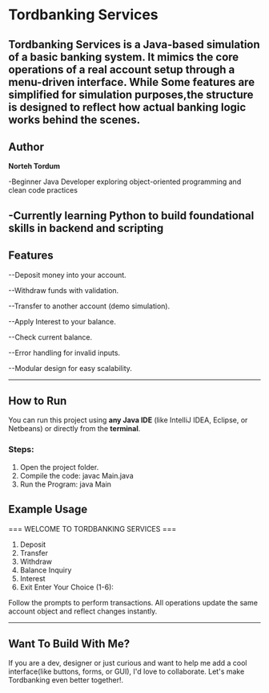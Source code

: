 # Tordbanking Services 
Tordbanking Services is a Java-based simulation of a  basic banking system. It mimics the core operations of a real account setup through a menu-driven interface.
While Some features are simplified for simulation purposes,the structure is designed to reflect how actual banking logic works behind the scenes.
---
## Author
**Norteh Tordum**

-Beginner Java Developer exploring object-oriented programming and clean code practices

-Currently learning Python to build
foundational skills in backend and scripting
---
## Features
--Deposit money into your account.

--Withdraw funds with validation.

--Transfer to another account (demo simulation).

--Apply Interest to your balance.

--Check current balance.

--Error handling for invalid inputs.

--Modular design for easy scalability.

---
## How to Run
You can run this project using **any Java IDE** (like IntelliJ IDEA, Eclipse, or Netbeans) or directly from the **terminal**.

### Steps:
1. Open the project folder.
2. Compile the code:
javac Main.java
3. Run the Program:
java Main

## Example Usage
=== WELCOME TO TORDBANKING SERVICES ===
1. Deposit
2. Transfer
3. Withdraw
4. Balance Inquiry
5. Interest
6. Exit Enter Your Choice (1-6):

Follow the prompts to perform transactions. All operations update the same account object and reflect changes instantly.

---

## Want To Build With Me?
If you are a dev, designer or just curious and want to help me add a cool interface(like buttons, forms, or GUI), I'd love to collaborate. Let's make Tordbanking even better together!.